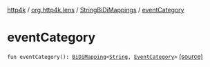[http4k](../../index.md) / [org.http4k.lens](../index.md) / [StringBiDiMappings](index.md) / [eventCategory](./event-category.md)

# eventCategory

`fun eventCategory(): `[`BiDiMapping`](../-bi-di-mapping/index.md)`<`[`String`](https://kotlinlang.org/api/latest/jvm/stdlib/kotlin/-string/index.html)`, `[`EventCategory`](../../org.http4k.events/-event-category/index.md)`>` [(source)](https://github.com/http4k/http4k/blob/master/http4k-core/src/main/kotlin/org/http4k/lens/BiDiMapping.kt#L78)